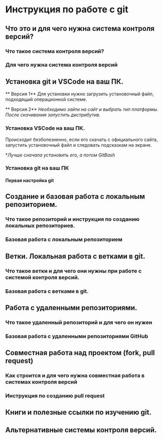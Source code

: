 # Инструкция по работе с git

## Что это и для чего нужна система контроля версий?

### Что такое система контроля версий?

### Для чего нужна система контроля версий

## Установка git и VSCode на ваш ПК.

** Версия 1**
Для установки нужно загрузить установочный файл, подходящий операционной системе.

** Версия 2**
_Необходимо зайти на сайт и выбрать тип платформы. После скачивания запустить дистрибутив._


### Установка VSCode на ваш ПК.
Происходит безболезненно, если его скачать с официального сайта, запустить установочный файл и следовать подсказкам на экране. 

**Лучше сначала установить его, а потом GitBash*

### Установка git на ваш ПК

#### Первая настройка git

## Создание и базовая работа с локальным репозиторием.

### Что такое репозиторий и инструкция по созданию локальных репозиториев.

### Базовая работа с локальным репозиторием

## Ветки. Локальная работа с ветками в git.

### Что такое ветки и для чего они нужны при работе с системой контроля версий.

### Базовая работа с ветками в git.

## Работа с удаленными репозиториями.

### Что такое удаленный репозиторий и для чего он нужен

### Базовая работа с удаленными репозиториями GitHub

## Совместная работа над проектом (fork, pull request)

### Как строится и для чего нужна совместная работа в системах контроля версий

### Инструкция по созданию pull request

## Книги и полезные ссылки по изучению git.

## Альтернативные системы контроля версий.
